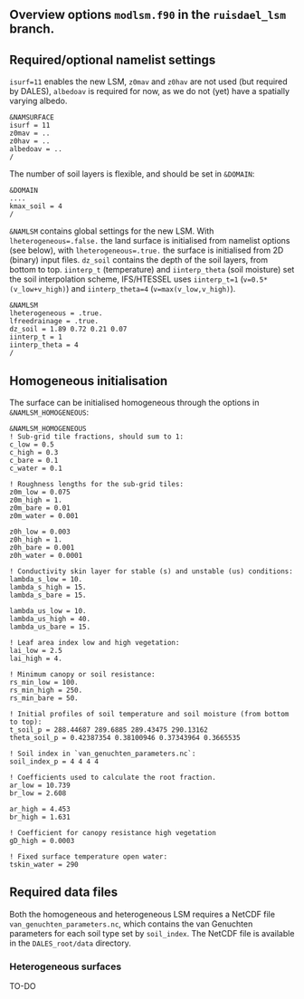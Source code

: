 ## Overview options `modlsm.f90` in the `ruisdael_lsm` branch.

## Required/optional namelist settings

`isurf=11` enables the new LSM, `z0mav` and `z0hav` are not used (but required by DALES), `albedoav` is required for now, as we do not (yet) have a spatially varying albedo.

    &NAMSURFACE
    isurf = 11
    z0mav = ..
    z0hav = ..
    albedoav = ..
    /
    
The number of soil layers is flexible, and should be set in `&DOMAIN`:

    &DOMAIN
    ....
    kmax_soil = 4
    /

`&NAMLSM` contains global settings for the new LSM. With `lheterogeneous=.false.` the land surface is initialised from namelist options (see below),
with `lheterogeneous=.true.` the surface is initialised from 2D (binary) input files. `dz_soil` contains the depth of the soil layers, from bottom to top.
`iinterp_t` (temperature) and `iinterp_theta` (soil moisture) set the soil interpolation scheme, IFS/HTESSEL uses `iinterp_t=1`
(`v=0.5*(v_low+v_high)`) and `iinterp_theta=4` (`v=max(v_low,v_high)`).

    &NAMLSM
    lheterogeneous = .true.
    lfreedrainage = .true.
    dz_soil = 1.89 0.72 0.21 0.07
    iinterp_t = 1
    iinterp_theta = 4
    /
    
## Homogeneous initialisation

The surface can be initialised homogeneous through the options in `&NAMLSM_HOMOGENEOUS`:

    &NAMLSM_HOMOGENEOUS
    ! Sub-grid tile fractions, should sum to 1:
    c_low = 0.5
    c_high = 0.3
    c_bare = 0.1
    c_water = 0.1
    
    ! Roughness lengths for the sub-grid tiles:
    z0m_low = 0.075
    z0m_high = 1.
    z0m_bare = 0.01
    z0m_water = 0.001
    
    z0h_low = 0.003
    z0h_high = 1.
    z0h_bare = 0.001
    z0h_water = 0.0001
    
    ! Conductivity skin layer for stable (s) and unstable (us) conditions:
    lambda_s_low = 10.
    lambda_s_high = 15.
    lambda_s_bare = 15.
    
    lambda_us_low = 10.
    lambda_us_high = 40.
    lambda_us_bare = 15.
    
    ! Leaf area index low and high vegetation:
    lai_low = 2.5
    lai_high = 4.
    
    ! Minimum canopy or soil resistance:
    rs_min_low = 100.
    rs_min_high = 250.
    rs_min_bare = 50.
    
    ! Initial profiles of soil temperature and soil moisture (from bottom to top):
    t_soil_p = 288.44687 289.6885 289.43475 290.13162
    theta_soil_p = 0.42387354 0.38100946 0.37343964 0.3665535
    
    ! Soil index in `van_genuchten_parameters.nc`:
    soil_index_p = 4 4 4 4
    
    ! Coefficients used to calculate the root fraction.
    ar_low = 10.739
    br_low = 2.608
    
    ar_high = 4.453
    br_high = 1.631
    
    ! Coefficient for canopy resistance high vegetation
    gD_high = 0.0003
    
    ! Fixed surface temperature open water:
    tskin_water = 290
    
## Required data files

Both the homogeneous and heterogeneous LSM requires a NetCDF file `van_genuchten_parameters.nc`, which contains the van Genuchten parameters for each soil type set by `soil_index`. The NetCDF file is available in the `DALES_root/data` directory.

### Heterogeneous surfaces

TO-DO
